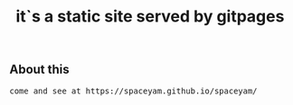 <h1 align="center">
  it`s a static site served by gitpages
  <img src="" alt=""> 
</h1>

&nbsp;
## About this ##
<pre>
come and see at https://spaceyam.github.io/spaceyam/
</pre>
